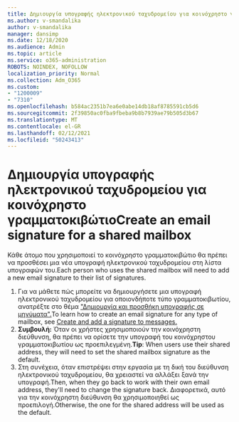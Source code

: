 ```yaml
---
title: Δημιουργία υπογραφής ηλεκτρονικού ταχυδρομείου για κοινόχρηστο γραμματοκιβώτιο
ms.author: v-smandalika
author: v-smandalika
manager: dansimp
ms.date: 12/18/2020
ms.audience: Admin
ms.topic: article
ms.service: o365-administration
ROBOTS: NOINDEX, NOFOLLOW
localization_priority: Normal
ms.collection: Adm_O365
ms.custom:
- "1200009"
- "7310"
ms.openlocfilehash: b584ac2351b7ea6e0abe14db18af8785591cb5d6
ms.sourcegitcommit: 2f39850ac0fba9fbeba9b8b7939ae79b505d3b67
ms.translationtype: MT
ms.contentlocale: el-GR
ms.lasthandoff: 02/12/2021
ms.locfileid: "50243413"
---
```

# <a name="create-an-email-signature-for-a-shared-mailbox"></a><span data-ttu-id="64415-102">Δημιουργία υπογραφής ηλεκτρονικού ταχυδρομείου για κοινόχρηστο γραμματοκιβώτιο</span><span class="sxs-lookup"><span data-stu-id="64415-102">Create an email signature for a shared mailbox</span></span>

<span data-ttu-id="64415-103">Κάθε άτομο που χρησιμοποιεί το κοινόχρηστο γραμματοκιβώτιο θα πρέπει να προσθέσει μια νέα υπογραφή ηλεκτρονικού ταχυδρομείου στη λίστα υπογραφών του.</span><span class="sxs-lookup"><span data-stu-id="64415-103">Each person who uses the shared mailbox will need to add a new email signature to their list of signatures.</span></span>

1. <span data-ttu-id="64415-104">Για να μάθετε πώς μπορείτε να δημιουργήσετε μια υπογραφή ηλεκτρονικού ταχυδρομείου για οποιονδήποτε τύπο γραμματοκιβωτίου, ανατρέξτε στο θέμα ["Δημιουργία και προσθήκη υπογραφής σε μηνύματα".](https://support.office.com/article/8ee5d4f4-68fd-464a-a1c1-0e1c80bb27f2)</span><span class="sxs-lookup"><span data-stu-id="64415-104">To learn how to create an email signature for any type of mailbox, see [Create and add a signature to messages.](https://support.office.com/article/8ee5d4f4-68fd-464a-a1c1-0e1c80bb27f2)</span></span>
2. <span data-ttu-id="64415-105">**Συμβουλή:** Όταν οι χρήστες χρησιμοποιούν την κοινόχρηστη διεύθυνση, θα πρέπει να ορίσετε την υπογραφή του κοινόχρηστου γραμματοκιβωτίου ως προεπιλεγμένη.</span><span class="sxs-lookup"><span data-stu-id="64415-105">**Tip**: When users use their shared address, they will need to set the shared mailbox signature as the default.</span></span>
3. <span data-ttu-id="64415-106">Στη συνέχεια, όταν επιστρέψει στην εργασία με τη δική του διεύθυνση ηλεκτρονικού ταχυδρομείου, θα χρειαστεί να αλλάξει ξανά την υπογραφή.</span><span class="sxs-lookup"><span data-stu-id="64415-106">Then, when they go back to work with their own email address, they'll need to change the signature back.</span></span> <span data-ttu-id="64415-107">Διαφορετικά, αυτό για την κοινόχρηστη διεύθυνση θα χρησιμοποιηθεί ως προεπιλογή.</span><span class="sxs-lookup"><span data-stu-id="64415-107">Otherwise, the one for the shared address will be used as the default.</span></span>